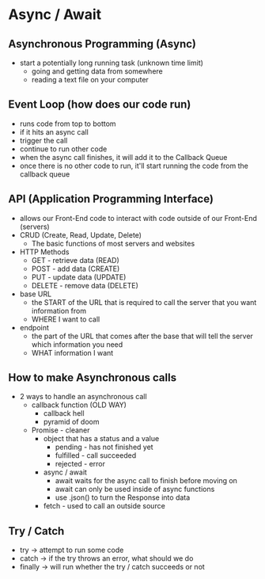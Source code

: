 # Async / Await

## Asynchronous Programming (Async)

- start a potentially long running task (unknown time limit)
  - going and getting data from somewhere
  - reading a text file on your computer

## Event Loop (how does our code run)

- runs code from top to bottom
- if it hits an async call
- trigger the call
- continue to run other code
- when the async call finishes, it will add it to the Callback Queue
- once there is no other code to run, it'll start running the code from the callback queue

## API (Application Programming Interface)

- allows our Front-End code to interact with code outside of our Front-End (servers)
- CRUD (Create, Read, Update, Delete)
  - The basic functions of most servers and websites
- HTTP Methods
  - GET - retrieve data (READ)
  - POST - add data (CREATE)
  - PUT - update data (UPDATE)
  - DELETE - remove data (DELETE)
- base URL
  - the START of the URL that is required to call the server that you want information from
  - WHERE I want to call
- endpoint
  - the part of the URL that comes after the base that will tell the server which information you need
  - WHAT information I want

## How to make Asynchronous calls

- 2 ways to handle an asynchronous call
  - callback function (OLD WAY)
    - callback hell
    - pyramid of doom
  - Promise - cleaner
    - object that has a status and a value
      - pending - has not finished yet
      - fulfilled - call succeeded
      - rejected - error
    - async / await
      - await waits for the async call to finish before moving on
      - await can only be used inside of async functions
      - use .json() to turn the Response into data
    - fetch - used to call an outside source

## Try / Catch

- try -> attempt to run some code
- catch -> if the try throws an error, what should we do
- finally -> will run whether the try / catch succeeds or not